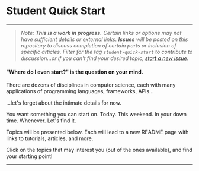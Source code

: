 # Student Quick Start
--------


> _Note: **This is a work in progress.** Certain links or options may not have sufficient details or external links. **Issues** will be posted on this repository to discuss completion of certain parts or inclusion of specific articles. Filter for the tag `student-quick-start` to contribute to discussion...or if you can't find your desired topic, [start a new issue]()._

#### "Where do I even start?" is the question on your mind.

There are dozens of disciplines in computer science, each with many applications of programming languages, frameworks, APIs...

...let's forget about the intimate details for now.

You want something you can start on. Today. This weekend. In your down time. Whenever. Let's find it.

Topics will be presented below. Each will lead to a new README page with links to tutorials, articles, and more.

Click on the topics that may interest you (out of the ones available), and find your starting point!

--------


